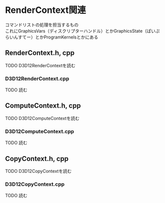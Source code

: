 # RenderContext関連
コマンドリストの処理を担当するもの  
これにGraphicsVars（ディスクリプターハンドル）とかGraphicsState（ぱいぷらいんすてー）とかProgramKernelsとかにある

## RenderContext.h, cpp
TODO    D3D12RenderContextを読む  


### D3D12RenderContext.cpp
TODO   読む  


## ComputeContext.h, cpp
TODO    D3D12ComputeContextを読む  


### D3D12ComputeContext.cpp
TODO   読む  



## CopyContext.h, cpp
TODO  D3D12CopyContextを読む  


### D3D12CopyContext.cpp
TODO  読む  

<!--stackedit_data:
eyJoaXN0b3J5IjpbLTIyNTYyOTgxNCwtMTg5NjYwODM1MCwxMj
Q1ODEyNTQxLC0xOTExOTY1OTAzLDE1ODUxMDQ1NzAsLTE0NDA3
NjU2MjUsNDI1MzQ4NDU5LC0xMzIxNjY4NTk2LDMxMzY2MDIzNS
wtMTEwNjM2Nzc0NSwxOTk3OTc1MTQ3LC0yMTA3OTE5ODk2LC04
MTg1MDE5NTgsLTExMTgwMTMxMDMsOTk1MDY0MTA5LDIwNjI0OT
E3NTAsLTk2MjIwNzQ4OCwtNzUxNTU3NTgyLDE5NTM3NTIxMjQs
OTc3NjU1NDc3XX0=
-->